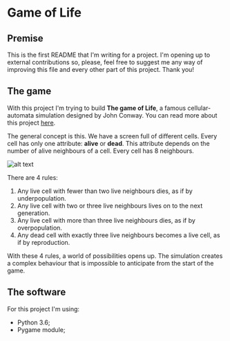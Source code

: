 # Game of Life

## Premise
This is the first README that I'm writing for a project. I'm opening up to external contributions so, please, feel free to suggest me any way of improving this file and every other part of this project. Thank you! 

## The game
With this project I'm trying to build **The game of Life**, a famous cellular-automata simulation designed by John Conway.
You can read more about this project [here](https://en.wikipedia.org/wiki/Conway%27s_Game_of_Life).

The general concept is this. We have a screen full of different cells. Every cell has only one attribute: **alive** or **dead**. This attribute depends on the number of alive neighbours of a cell. 
Every cell has 8 neighbours.

![alt text](https://external-content.duckduckgo.com/iu/?u=https%3A%2F%2Fcodiecollinge.files.wordpress.com%2F2012%2F08%2Fcell-neighbours.jpg&f=1&nofb=1 "Cell with neighbours")

There are 4 rules:

1. Any live cell with fewer than two live neighbours dies, as if by underpopulation.
2. Any live cell with two or three live neighbours lives on to the next generation.
3. Any live cell with more than three live neighbours dies, as if by overpopulation.
4. Any dead cell with exactly three live neighbours becomes a live cell, as if by reproduction.

With these 4 rules, a world of possibilities opens up.
The simulation creates a complex behaviour that is impossible to anticipate from the start of the game.

## The software
For this project I'm using:
* Python 3.6;
* Pygame module;





